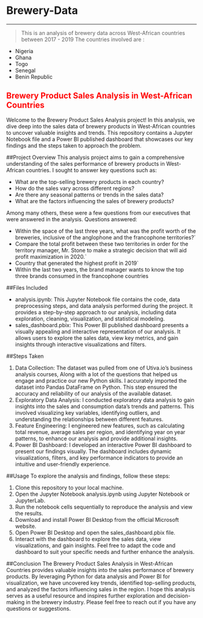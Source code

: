 # Brewery-Data
***
> This is an analysis of brewery data across West-African countries between 2017 - 2019
The countries involved are :
- Nigeria
- Ghana
- Togo
- Senegal
- Benin Republic





## <font color ="red">Brewery Product Sales Analysis in West-African Countries</font>

Welcome to the Brewery Product Sales Analysis project! In this analysis, we dive deep into the sales data of brewery products in West-African countries to uncover valuable insights and trends. This repository contains a Jupyter Notebook file and a Power BI published dashboard that showcases our key findings and the steps taken to approach the problem.

##Project Overview
This analysis project aims to gain a comprehensive understanding of the sales performance of brewery products in West-African countries. I sought to answer key questions such as:
* What are the top-selling brewery products in each country?
* How do the sales vary across different regions?
* Are there any seasonal patterns or trends in the sales data?
* What are the factors influencing the sales of brewery products?



Among many others, these were a few questions from our executives that were answered in the analysis.
Questions answered:
* Within the space of the last three years, what was the profit worth of the breweries, inclusive of the anglophone and the francophone territories?`
*  Compare the total profit between these two territories in order for the territory manager, Mr. Stone to make a strategic decision that will aid profit maximization in 2020.`
* Country that generated the highest profit in 2019`
* Within the last two years, the brand manager wants to know the top three brands consumed in the francophone countries


##Files Included
* analysis.ipynb: This Jupyter Notebook file contains the code, data preprocessing steps, and data analysis performed during the project. It provides a step-by-step approach to our analysis, including data exploration, cleaning, visualization, and statistical modeling.
* sales_dashboard.pbix: This Power BI published dashboard presents a visually appealing and interactive representation of our analysis. It allows users to explore the sales data, view key metrics, and gain insights through interactive visualizations and filters.


##Steps Taken
1. Data Collection: The dataset was pulled from one of Utiva.io’s business analysis courses, Along with a lot of the questions that helped us engage and practice our new Python skills. I accurately imported the dataset into Pandas DataFrame on Python. This step ensured the accuracy and reliability of our analysis of the available dataset.
2. Exploratory Data Analysis: I conducted exploratory data analysis to gain insights into the sales and consumption data’s trends and patterns. This involved visualizing key variables, identifying outliers, and understanding the relationships between different features.
3. Feature Engineering: I engineered new features, such as calculating total revenue, average sales per region, and identifying year on year patterns, to enhance our analysis and provide additional insights.
4. Power BI Dashboard: I developed an interactive Power BI dashboard to present our findings visually. The dashboard includes dynamic visualizations, filters, and key performance indicators to provide an intuitive and user-friendly experience.



##Usage
To explore the analysis and findings, follow these steps:
1. Clone this repository to your local machine.
2. Open the Jupyter Notebook analysis.ipynb using Jupyter Notebook or JupyterLab.
3. Run the notebook cells sequentially to reproduce the analysis and view the results.
4. Download and install Power BI Desktop from the official Microsoft website.
5. Open Power BI Desktop and open the sales_dashboard.pbix file.
6. Interact with the dashboard to explore the sales data, view visualizations, and gain insights.
Feel free to adapt the code and dashboard to suit your specific needs and further enhance the analysis.

##Conclusion
The Brewery Product Sales Analysis in West-African Countries provides valuable insights into the sales performance of brewery products. By leveraging Python for data analysis and Power BI for visualization, we have uncovered key trends, identified top-selling products, and analyzed the factors influencing sales in the region.
I hope this analysis serves as a useful resource and inspires further exploration and decision-making in the brewery industry. Please feel free to reach out if you have any questions or suggestions.


